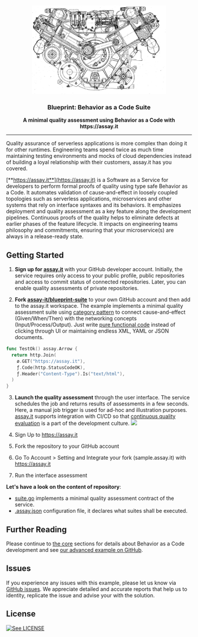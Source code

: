 <p align="center">
  <img src="./blueprint.gif" height="240" />
  <h3 align="center">Blueprint: Behavior as a Code Suite</h3>
  <p align="center"><strong>A minimal quality assessment using Behavior as a Code with https://assay.it</strong></p>

  <p align="center">
  </p>
</p>

--- 


Quality assurance of serverless applications is more complex than doing it for other runtimes. Engineering teams spend twice as much time maintaining testing environments and mocks of cloud dependencies instead of building a loyal relationship with their customers, assay.it has you covered.

[**https://assay.it**](https://assay.it) is a Software as a Service for developers to perform formal proofs of quality using type safe Behavior as a Code. It automates validation of cause-and-effect in loosely coupled topologies such as serverless applications, microservices and other systems that rely on interface syntaxes and its behaviors. It emphasizes deployment and quality assessment as a key feature along the development pipelines. Continuous proofs of the quality helps to eliminate defects at earlier phases of the feature lifecycle. It impacts on engineering teams philosophy and commitments, ensuring that your microservice(s) are always in a release-ready state.


## Getting Started


1. **Sign up for [assay.it](https://assay.it)** with your GitHub developer account. Initially, the service requires only access to your public profile, public repositories and access to commit status of connected repositories. Later, you can enable quality assessments of private repositories. 

2. **Fork [assay-it/blueprint-suite](https://github.com/assay-it/blueprint-suite)** to your own GitHub account and then add to the assay.it workspace. The example implements a minimal quality assessment suite using [category pattern](https://assay.it/doc/core/category) to connect cause-and-effect (Given/When/Then) with the networking concepts (Input/Process/Output). Just write [pure functional code](https://assay.it/doc/core) instead of clicking through UI or maintaining endless XML, YAML or JSON documents.
```go
func TestOk() assay.Arrow {
  return http.Join(
    ø.GET("https://assay.it"),
    ƒ.Code(http.StatusCodeOK),
    ƒ.Header("Content-Type").Is("text/html"),
  )
}
```

3. **Launch the quality assessment** through the user interface. The service schedules the job and returns results of assessments in a few seconds. Here, a manual job trigger is used for ad-hoc and illustration purposes. [assay.it](https://assay.it) supports integration with CI/CD so that [continuous quality evaluation](https://assay.it/doc/case-study/everything-is-continuous) is a part of the development culture. 
![](https://assay.it/doc/assets/images/screen.png)

1. Sign Up to https://assay.it
2. Fork the repository to your GitHub account
3. Go To Account > Setting and Integrate your fork (sample.assay.it) with https://assay.it
4. Run the interface assessment

**Let's have a look on the content of repository**:
* [suite.go](suite.go) implements a minimal quality assessment contract of the service.
* [.assay.json](.assay.json) configuration file, it declares what suites shall be executed.


## Further Reading

Please continue to [the core](https://assay.it/doc/core) sections for details about Behavior as a Code development and see [our advanced example on GitHub](https://github.com/assay-it/example.assay.it).

## Issues

If you experience any issues with this example, please let us know via [GitHub issues](https://github.com/assay-it/sample.assay.it/issues). We appreciate detailed and accurate reports that help us to identity, replicate the issue and advise your with the solution.


## License

[![See LICENSE](https://img.shields.io/github/license/assay-it/sample.assay.it.svg?style=for-the-badge)](LICENSE)
